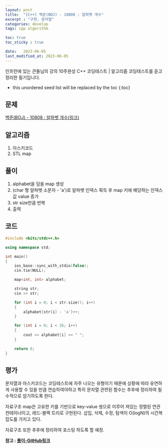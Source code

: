 ```yaml
---
layout: post
title:  "[C++] 백준(BOJ) - 10808 : 알파벳 개수"
excerpt : "구현, 문자열"
categories: develop
tags: cpp algorithm

toc: true
toc_sticky : true

date:   2023-06-05
last_modified_at: 2023-06-05
---
```

> <span style="font-size: 80%">
인프런에 있는 큰돌님의 강의 10주완성 C++ 코딩테스트 | 알고리즘 코딩테스트를 듣고 정리한 필기입니다.</span>

<!--more-->

* this unordered seed list will be replaced by the toc
{:toc}

## 문제

[백준(BOJ) - 10808 : 알파벳 개수(링크)](https://www.acmicpc.net/problem/10808)

## 알고리즘

  1. 아스키코드
  2. STL map

## 풀이

  1. alphabet을 담을 map 생성
  2. (char 형 알파벳 소문자 - 'a')로 알파벳 인덱스 획득 후 map 키에 해당하는 인덱스 값 value 증가
  3. str size만큼 반복
  4. 출력

## 코드  

```cpp
#include <bits/stdc++.h>

using namespace std;

int main()
{
    ios_base::sync_with_stdio(false);
    cin.tie(NULL);

    map<int, int> alphabet;

    string str;
    cin >> str;

    for (int i = 0; i < str.size(); i++)
    {
        alphabet[str[i] - 'a']++;
    }

    for (int i = 0; i < 26; i++)
    {
        cout << alphabet[i] << " ";
    }

    return 0;
}
```

## 평가  
문자열과 아스키코드는 코딩테스트에 자주 나오는 유형이기 때문에 상황에 따라 유연하게 사용할 수 있을 만큼 연습하여야하고 특히 문자열 관련된 함수는 추후에 정리하여 필수적으로 암기하도록 한다.  

자료구조 map은 고유한 키를 기반으로 key-value 쌍으로 이루어 져있는 정렬된 연관 컨테이너이고, 레드-블랙 트리로 구현된다. 삽입, 삭제, 수정, 탐색이 O(logN)의 시간복잡도를 가지고 있다.

자료구조 또한 추후에 정리하여 포스팅 하도록 할 예정.

__참고 : [풀이-GitHub링크](https://github.com/Jinlee0206/BOJ/blob/main/%EB%B0%B1%EC%A4%80/Bronze/10808.%E2%80%85%EC%95%8C%ED%8C%8C%EB%B2%B3%E2%80%85%EA%B0%9C%EC%88%98/%EC%95%8C%ED%8C%8C%EB%B2%B3%E2%80%85%EA%B0%9C%EC%88%98.cc)__